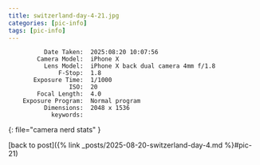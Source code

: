 ```yaml
---
title: switzerland-day-4-21.jpg
categories: [pic-info]
tags: [pic-info]
---
```


```text
          Date Taken:  2025:08:20 10:07:56
        Camera Model:  iPhone X
          Lens Model:  iPhone X back dual camera 4mm f/1.8
              F-Stop:  1.8
       Exposure Time:  1/1000
                 ISO:  20
        Focal Length:  4.0
    Exposure Program:  Normal program
          Dimensions:  2048 x 1536
            keywords:  
```
{: file="camera nerd stats" }

[back to post]({% link _posts/2025-08-20-switzerland-day-4.md %}#pic-21)